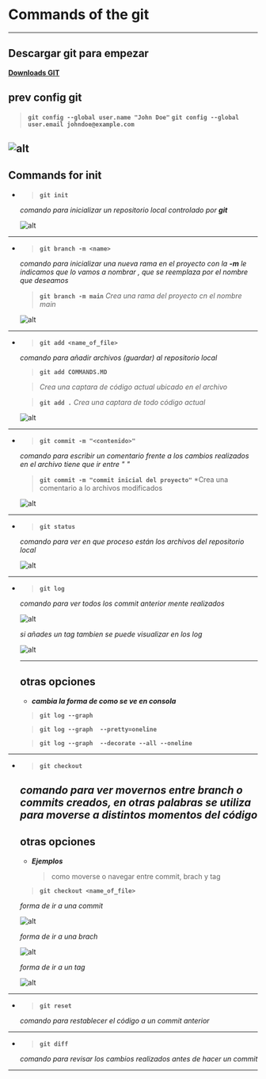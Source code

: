 # Commands of the git
----

## Descargar git para empezar

**[Downloads GIT]([https://](https://git-scm.com/download/win))**

## prev config git
> **`git config --global user.name "John Doe"`**
> **`git config --global user.email johndoe@example.com`**

![alt](/img/git_config.png)
----

## Commands for init

- > **`git init`**  

    *comando para inicializar un repositorio local controlado por **git***

    ![alt](/img/git_init.png)
----

- > **`git branch -m <name>`**

    *comando para inicializar una nueva rama en el proyecto con la **-m** le indicamos que lo vamos a nombrar <name>, que se reemplaza por el nombre que deseamos*
    > **`git branch -m main`** 
    > *Crea una rama del proyecto cn el nombre main*

    ![alt](/img/git_branch.png)
----

- > **`git add <name_of_file>`**  

    *comando para añadir archivos (guardar) al repositorio local*
    > **`git add COMMANDS.MD`** 

    > *Crea una captara de código actual ubicado en el archivo*

    > **`git add .`** 
    > *Crea una captara de todo código actual*
    
    ![alt](/img/git_add.png)
----

- > **`git commit -m "<contenido>"`**  

    *comando para escribir un comentario frente a los cambios realizados en el archivo tiene que ir entre " "*
    > **`git commit -m "commit inicial del proyecto"`**
    > *Crea una comentario a lo archivos modificados

    ![alt](/img/git_commit.png)
----

- > **`git status`**  

    *comando para ver en que proceso están los archivos del repositorio local*

    ![alt](/img/git_status.png)
----

- > **`git log`**  

    *comando para ver todos los commit anterior mente realizados*
    
    ![alt](/img/git_log.png)

    *si añades un tag tambien se puede visualizar en los log*

    ![alt](/img/git_log_tag.png)

    ----
    otras opciones 
    ----
    - ***cambia la forma de como se ve en consola***

    > **`git log --graph `** 

    > **`git log --graph  --pretty=oneline`** 

    > **`git log --graph  --decorate --all --oneline`** 

     
----

- > **`git checkout `**  

    *comando para ver movernos entre branch o commits creados, en otras palabras se utiliza para moverse a distintos momentos del código*
    ----
    otras opciones 
    ----
    - ***Ejemplos***

      > como moverse o navegar entre commit, brach y tag

    > **`git checkout <name_of_file>`** 

    *forma de ir a una commit*

    ![alt](/img/git_checkout_branch.png)
    
    *forma de ir a una brach*

    ![alt](/img/git_checkout_branch.png)
    
    *forma de ir a un tag*

    ![alt](/img/git_checkout_tag.png)


----

- > **`git reset `**  

    *comando para restablecer el código a un commit anterior*

----
- > **`git diff `**  

    *comando para revisar los cambios realizados antes de hacer un commit*

----

